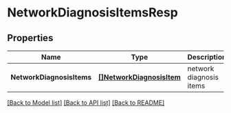 # NetworkDiagnosisItemsResp

## Properties
Name | Type | Description | Notes
------------ | ------------- | ------------- | -------------
**NetworkDiagnosisItems** | [**[]NetworkDiagnosisItem**](NetworkDiagnosisItem.md) | network diagnosis items | [default to null]

[[Back to Model list]](../README.md#documentation-for-models) [[Back to API list]](../README.md#documentation-for-api-endpoints) [[Back to README]](../README.md)


